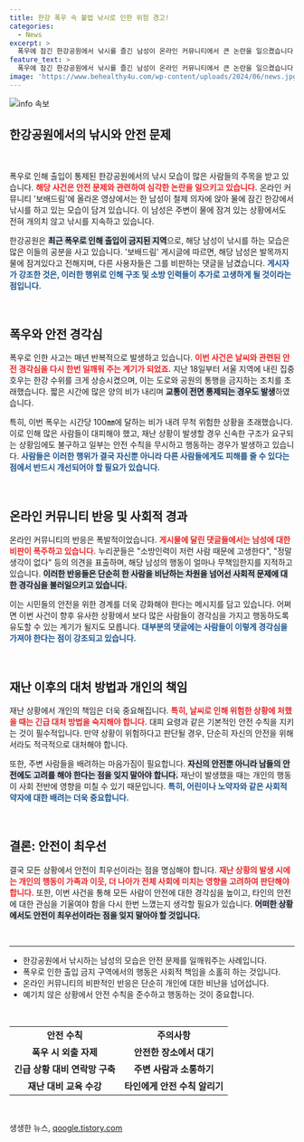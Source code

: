 ```yaml
---
title: 한강 폭우 속 불법 낚시로 인한 위험 경고!
categories:
  - News
excerpt: >
  폭우에 잠긴 한강공원에서 낚시를 즐긴 남성이 온라인 커뮤니티에서 큰 논란을 일으켰습니다. 누리꾼들은 그의 행동에 강한 비판을 쏟으며, 구조 활동에 부담을 주는 민폐로 지적하고 나섰습니다.
feature_text: >
  폭우에 잠긴 한강공원에서 낚시를 즐긴 남성이 온라인 커뮤니티에서 큰 논란을 일으켰습니다. 누리꾼들은 그의 행동에 강한 비판을 쏟으며, 구조 활동에 부담을 주는 민폐로 지적하고 나섰습니다.
image: 'https://www.behealthy4u.com/wp-content/uploads/2024/06/news.jpg'
---
```


<p><img src="https://www.behealthy4u.com/wp-content/uploads/2024/06/news.jpg" alt="info 속보" /></p>

<h2 data-ke-size="size26">한강공원에서의 낚시와 안전 문제</h2>

<p data-ke-size="size16">&nbsp;</p>

<p>폭우로 인해 출입이 통제된 한강공원에서의 낚시 모습이 많은 사람들의 주목을 받고 있습니다. <b><span style="color: #ee2323;">해당 사건은 안전 문제와 관련하여 심각한 논란을 일으키고 있습니다.</span></b> 온라인 커뮤니티 '보배드림'에 올라온 영상에서는 한 남성이 철제 의자에 앉아 물에 잠긴 한강에서 낚시를 하고 있는 모습이 담겨 있습니다. 이 남성은 주변이 물에 잠겨 있는 상황에서도 전혀 개의치 않고 낚시를 지속하고 있습니다.</p>

<p>한강공원은 <b><span style="background-color: #21538527;">최근 폭우로 인해 출입이 금지된 지역</span></b>으로, 해당 남성이 낚시를 하는 모습은 많은 이들의 공분을 사고 있습니다. '보배드림' 게시글에 따르면, 해당 남성은 발목까지 물에 잠겨있다고 전해지며, 다른 사용자들은 그를 비판하는 댓글을 남겼습니다. <b><span style="color: #1a5490;">게시자가 강조한 것은, 이러한 행위로 인해 구조 및 소방 인력들이 추가로 고생하게 될 것이라는 점입니다.</span></b></p>

<p data-ke-size="size16">&nbsp;</p>

<h2 data-ke-size="size26">폭우와 안전 경각심</h2>

<p>폭우로 인한 사고는 매년 반복적으로 발생하고 있습니다. <b><span style="color: #ee2323;">이번 사건은 날씨와 관련된 안전 경각심을 다시 한번 일깨워 주는 계기가 되었죠.</span></b> 지난 18일부터 서울 지역에 내린 집중호우는 한강 수위를 크게 상승시켰으며, 이는 도로와 공원의 통행을 금지하는 조치를 초래했습니다. 짧은 시간에 많은 양의 비가 내리며 <b><span style="background-color: #21538527;">교통이 전면 통제되는 경우도 발생</span></b>하였습니다. </p>

<p>특히, 이번 폭우는 시간당 100㎜에 달하는 비가 내려 무척 위험한 상황을 초래했습니다. 이로 인해 많은 사람들이 대피해야 했고, 재난 상황이 발생할 경우 신속한 구조가 요구되는 상황임에도 불구하고 일부는 안전 수칙을 무시하고 행동하는 경우가 발생하고 있습니다. <b><span style="color: #1a5490;">사람들은 이러한 행위가 결국 자신뿐 아니라 다른 사람들에게도 피해를 줄 수 있다는 점에서 반드시 개선되어야 할 필요가 있습니다.</span></b></p>

<p data-ke-size="size16">&nbsp;</p>

<h2 data-ke-size="size26">온라인 커뮤니티 반응 및 사회적 경과</h2>

<p>온라인 커뮤니티의 반응은 폭발적이었습니다. <b><span style="color: #ee2323;">게시물에 달린 댓글들에서는 남성에 대한 비판이 폭주하고 있습니다.</span></b> 누리꾼들은 "소방인력이 저런 사람 때문에 고생한다", "정말 생각이 없다" 등의 의견을 표출하며, 해당 남성의 행동이 얼마나 무책임한지를 지적하고 있습니다. <b><span style="background-color: #21538527;">이러한 반응들은 단순히 한 사람을 비난하는 차원을 넘어선 사회적 문제에 대한 경각심을 불러일으키고 있습니다.</span></b></p>

<p>이는 시민들의 안전을 위한 경계를 더욱 강화해야 한다는 메시지를 담고 있습니다. 어쩌면 이번 사건이 향후 유사한 상황에서 보다 많은 사람들이 경각심을 가지고 행동하도록 유도할 수 있는 계기가 될지도 모릅니다. <b><span style="color: #1a5490;">대부분의 댓글에는 사람들이 이렇게 경각심을 가져야 한다는 점이 강조되고 있습니다.</span></b></p>

<p data-ke-size="size16">&nbsp;</p>

<h2 data-ke-size="size26">재난 이후의 대처 방법과 개인의 책임</h2>

<p>재난 상황에서 개인의 책임은 더욱 중요해집니다. <b><span style="color: #ee2323;">특히, 날씨로 인해 위험한 상황에 처했을 때는 긴급 대처 방법을 숙지해야 합니다.</span></b> 대피 요령과 같은 기본적인 안전 수칙을 지키는 것이 필수적입니다. 만약 상황이 위험하다고 판단될 경우, 단순히 자신의 안전을 위해서라도 적극적으로 대처해야 합니다.</p>

<p>또한, 주변 사람들을 배려하는 마음가짐이 필요합니다. <b><span style="background-color: #21538527;">자신의 안전뿐 아니라 남들의 안전에도 고려를 해야 한다는 점을 잊지 말아야 합니다.</span></b> 재난이 발생했을 때는 개인의 행동이 사회 전반에 영향을 미칠 수 있기 때문입니다. <b><span style="color: #1a5490;">특히, 어린이나 노약자와 같은 사회적 약자에 대한 배려는 더욱 중요합니다.</span></b></p>

<p data-ke-size="size16">&nbsp;</p>

<h2 data-ke-size="size26">결론: 안전이 최우선</h2>

<p>결국 모든 상황에서 안전이 최우선이라는 점을 명심해야 합니다. <b><span style="color: #ee2323;">재난 상황의 발생 시에는 개인의 행동이 가족과 이웃, 더 나아가 전체 사회에 미치는 영향을 고려하여 판단해야 합니다.</span></b> 또한, 이번 사건을 통해 모든 사람이 안전에 대한 경각심을 높이고, 타인의 안전에 대한 관심을 기울여야 함을 다시 한번 느꼈는지 생각할 필요가 있습니다. <b><span style="background-color: #21538527;">어떠한 상황에서도 안전이 최우선이라는 점을 잊지 말아야 할 것입니다.</span></b> </p>

<p data-ke-size="size16">&nbsp;</p>

<hr>

<ul>
    <li>한강공원에서 낚시하는 남성의 모습은 안전 문제를 일깨워주는 사례입니다.</li>
    <li>폭우로 인한 출입 금지 구역에서의 행동은 사회적 책임을 소홀히 하는 것입니다.</li>
    <li>온라인 커뮤니티의 비판적인 반응은 단순히 개인에 대한 비난을 넘어섭니다.</li>
    <li>예기치 않은 상황에서 안전 수칙을 준수하고 행동하는 것이 중요합니다.</li>
</ul>

<p data-ke-size="size16">&nbsp;</p>

<table style="width: 100%; border-collapse: collapse;">
    <tr>
        <td style="text-align: center; height: 17px;"><b>안전 수칙</b></td>
        <td style="text-align: center; height: 17px;"><b>주의사항</b></td>
    </tr>
    <tr>
        <td style="text-align: center; height: 17px;"><b>폭우 시 외출 자제</b></td>
        <td style="text-align: center; height: 17px;"><b>안전한 장소에서 대기</b></td>
    </tr>
    <tr>
        <td style="text-align: center; height: 17px;"><b>긴급 상황 대비 연락망 구축</b></td>
        <td style="text-align: center; height: 17px;"><b>주변 사람과 소통하기</b></td>
    </tr>
    <tr>
        <td style="text-align: center; height: 17px;"><b>재난 대비 교육 수강</b></td>
        <td style="text-align: center; height: 17px;"><b>타인에게 안전 수칙 알리기</b></td>
    </tr>
</table>

<p data-ke-size="size16">&nbsp;</p>
생생한 뉴스, <a href="https://qoogle.tistory.com" rel="dofollow">qoogle.tistory.com</a>


